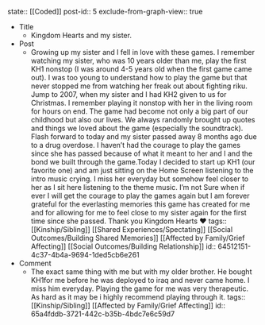 state:: [[Coded]]
post-id:: 5
exclude-from-graph-view:: true

- Title
	- Kingdom Hearts and my sister.
- Post
	- Growing up my sister and I fell in love with these games. I remember watching my sister, who was 10 years older than me, play the first KH1 nonstop (I was around 4-5 years old when the first game came out). I was too young to understand how to play the game but that never stopped me from watching her freak out about fighting riku. Jump to 2007, when my sister and I had KH2 given to us for Christmas. I remember playing it nonstop with her in the living room for hours on end. The game had become not only a big part of our childhood but also our lives. We always randomly brought up quotes and things we loved about the game (especially the soundtrack). Flash forward to today and my sister passed away 8 months ago due to a drug overdose. I haven’t had the courage to play the games since she has passed because of what it meant to her and I and the bond we built through the game.Today I decided to start up KH1 (our favorite one) and am just sitting on the Home Screen listening to the intro music crying. I miss her everyday but somehow feel closer to her as I sit here listening to the theme music. I’m not Sure when if ever I will get the courage to play the games again but I am forever grateful for the everlasting memories this game has created for me and for allowing for me to feel close to my sister again for the first time since she passed. Thank you Kingdom Hearts ❤️
	  tags:: [[Kinship/Sibling]] [[Shared Experiences/Spectating]] [[Social Outcomes/Building Shared Memories]] [[Affected by Family/Grief Affecting]] [[Social Outcomes/Building Relationship]]
	  id:: 64512151-4c37-4b4a-9694-1ded5cb6e261
- Comment
	- The exact same thing with me but with my older brother. He bought KH1for me before he was deployed to iraq and never came home. I miss him everyday. Playing the game for me was very therapeutic. As hard as it may be i highly recommend playing through it.
	  tags:: [[Kinship/Sibling]] [[Affected by Family/Grief Affecting]]
	  id:: 65a4fddb-3721-442c-b35b-4bdc7e6c59d7
